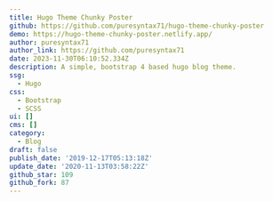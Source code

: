 ```yaml
---
title: Hugo Theme Chunky Poster
github: https://github.com/puresyntax71/hugo-theme-chunky-poster
demo: https://hugo-theme-chunky-poster.netlify.app/
author: puresyntax71
author_link: https://github.com/puresyntax71
date: 2023-11-30T06:10:52.334Z
description: A simple, bootstrap 4 based hugo blog theme.
ssg:
  - Hugo
css:
  - Bootstrap
  - SCSS
ui: []
cms: []
category:
  - Blog
draft: false
publish_date: '2019-12-17T05:13:18Z'
update_date: '2020-11-13T03:58:22Z'
github_star: 109
github_fork: 87
---
```

